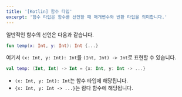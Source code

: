 ```yaml
---
title: '[Kotlin] 함수 타입'
excerpt: '함수 타입은 함수를 선언할 때 매개변수와 반환 타입을 의미합니다.'
---
```


일반적인 함수의 선언은 다음과 같습니다.

```kotlin
fun temp(x: Int, y: Int): Int {...}
```

여기서 `(x: Int, y: Int): Int`를 `(Int, Int) -> Int`로 표현할 수 있습니다.

```kotlin
val temp: (Int, Int) -> Int = {x: Int, y: Int -> ...}
```

- `(x: Int, y: Int): Int`는 함수 타입에 해당됩니다.
- `{x: Int, y: Int -> ...}`는 람다 함수에 해당됩니다.
